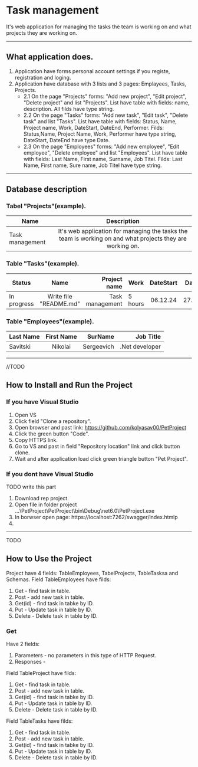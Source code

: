 # Task management
It's web application for managing the tasks the team is working on and what projects they are working on.
____
## What application does.
1. Application have forms personal account settings if you registe, registration and loging.
2. Application have database with 3 lists and 3 pages: Emplayees, Tasks, Projects.
   + 2.1 On the page "Projects" forms: "Add new project", "Edit project", "Delete project" and list "Projects". List have table with fields: name, description. All filds have type string.
   + 2.2 On the page "Tasks" forms: "Add new task", "Edit task", "Delete task" and list "Tasks". List have table with fields: Status, Name, Project name, Work, DateStart, DateEnd, Performer. Filds: Status,Name, Project Name, Work, Performer have type string, DateStart, DateEnd have type Date.
   + 2.3 On the page "Employees" forms: "Add new employee", "Edit employee", "Delete employee" and list "Employees". List have table with fields: Last Name, First name, Surname, Job Titel. Filds: Last Name, First name, Sure name, Job Titel have type string.
____
## Database description
### Tabel "Projects"(example).
| Name | Description |
|----------------|:---------:|
| Task management | It's web application for managing the tasks the team is working on and what projects they are working on.|
### Table "Tasks"(example).
| Status | Name | Project name | Work | DateStart | DateEnd | Performer |
|----------------|:---------:|----------------:|----------------|:---------:|----------------:|----------------:|
| In progress | Write file "README.md" | Task management | 5 hours | 06.12.24 | 27.12.24 | Savitski N.S. |
### Table "Employees"(example).
| Last Name | First Name | SurName | Job Title |
|----------------|:---------:|----------------:|----------------:|
| Savitski | Nikolai | Sergeevich | .Net developer |
____
//TODO 
## How to Install and Run the Project
### If you have Visual Studio
1. Open VS
2. Click field "Clone a repository".
3. Open browser and past link: https://github.com/kolyasav00/PetProject
4. Click the green button "Code".
5. Copy HTTPS link.
6. Go to VS and past in field "Repository location" link and click button clone.
7. Wait and after application load click green triangle button "Pet Project".

### If you dont have Visual Studio
TODO write this part
1. Download rep project.
2. Open file in folder project ...\PetProject\PetProject\bin\Debug\net6.0\PetProject.exe
3. In borwser open page: https://localhost:7262/swagger/index.htmlp
4. 
____
TODO
## How to Use the Project
Project have 4 fields: TableEmployees, TabelProjects, TableTasksa and Schemas.
Field TableEmployees have filds:
1. Get - find task in table.
2. Post - add new task in table.
3. Get(id) - find task in tabke by ID.
4. Put - Update task in table by ID.
5. Delete - Delete task in table by ID.
### Get
Have 2 fields: 
1. Parameters - no parameters in this type of HTTP Request.
2. Responses - 

Field TableProject have filds:
1. Get - find task in table.
2. Post - add new task in table.
3. Get(id) - find task in tabke by ID.
4. Put - Update task in table by ID.
5. Delete - Delete task in table by ID.

Field TableTasks have filds:
1. Get - find task in table.
2. Post - add new task in table.
3. Get(id) - find task in tabke by ID.
4. Put - Update task in table by ID.
5. Delete - Delete task in table by ID.


